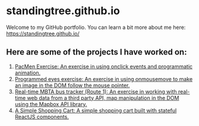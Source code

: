 # standingtree.github.io

Welcome to my GitHub portfolio. You can learn a bit more about me here: https://standingtree.github.io/

## Here are some of the projects I have worked on:
<ol>
  <li><a href = "https://standingtree.github.io/pacmen-exercise/">PacMen Exercise: An exercise in using onclick events and programmatic animation.</a>
  <li><a href = "https://standingtree.github.io/programmed-eyes-exercise/">Programmed eyes exercise: An exercise in using onmousemove to make an image in the DOM follow the mouse pointer.</a>
  <li><a href = "https://standingtree.github.io/real-time-bus-tracker/">Real-time MBTA bus tracker (Route 1): An exercise in working with real-time web data from a third party API, map manipulation in the DOM using the Mapbox API library.</a>
  <li><a href = "https://standingtree.github.io/shopping-cart/">A Simple Shopping Cart: A simple shopping cart built with stateful ReactJS components.</a>
 </ol>
